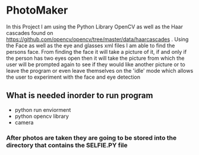 # PhotoMaker
In this Project I am using the Python Library OpenCV as well as the Haar cascades found on https://github.com/opencv/opencv/tree/master/data/haarcascades . Using the Face as well as the eye and glasses xml files I am able to find the persons face. From finding the face it will take a picture of it, if and only if the person has two eyes open then it will take the picture from which the user will be prompted again to see if they would like another picture or to leave the program or even leave themselves on the 'idle' mode which allows the user to experiment with the face and eye detection
## What is needed inorder to run program
- python run enviorment
- python opencv library
- camera 
### After photos are taken they are going to be stored into the directory that contains the SELFIE.PY file

